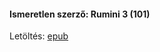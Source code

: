 #### <a name="id_1425">Ismeretlen szerző: Rumini 3 (101)</a>
Letöltés: [epub](https://github.com/BercziSandor/calibre_lib/raw/main/Ismeretlen%20szerzo/Rumini%203%20%281425%29/Rumini%203%20-%20Ismeretlen%20szerzo.epub)


